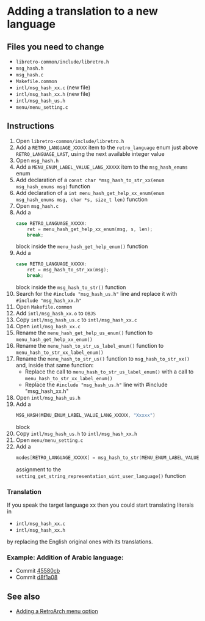# Adding a translation to a new language

## Files you need to change

* `libretro-common/include/libretro.h`
* `msg_hash.h`
* `msg_hash.c`
* `Makefile.common`
* `intl/msg_hash_xx.c` (new file)
* `intl/msg_hash_xx.h` (new file)
* `intl/msg_hash_us.h`
* `menu/menu_setting.c`

## Instructions

1. Open `libretro-common/include/libretro.h`
2. Add a `RETRO_LANGUAGE_XXXXX` item to the `retro_language` enum just above `RETRO_LANGUAGE_LAST`, using the next available integer value
3. Open `msg_hash.h`
4. Add a `MENU_ENUM_LABEL_VALUE_LANG_XXXXX` item to the `msg_hash_enums` enum
5. Add declaration of a `const char *msg_hash_to_str_xx(enum msg_hash_enums msg)` function
6. Add declaration of a `int menu_hash_get_help_xx_enum(enum msg_hash_enums msg, char *s, size_t len)` function
7. Open `msg_hash.c`
8. Add a
     ```c
     case RETRO_LANGUAGE_XXXXX:
         ret = menu_hash_get_help_xx_enum(msg, s, len);
         break;
     ```
   block inside the `menu_hash_get_help_enum()` function
9. Add a
     ```c
     case RETRO_LANGUAGE_XXXXX:
         ret = msg_hash_to_str_xx(msg);
         break;
     ```
   block inside the `msg_hash_to_str()` function
10. Search for the `#include "msg_hash_us.h"` line and replace it with `#include "msg_hash_xx.h"`
11. Open `Makefile.common`
12. Add `intl/msg_hash_xx.o` to `OBJS`
13. Copy `intl/msg_hash_us.c` to `intl/msg_hash_xx.c`
14. Open `intl/msg_hash_xx.c`
15. Rename the `menu_hash_get_help_us_enum()` function to `menu_hash_get_help_xx_enum()`
16. Rename the `menu_hash_to_str_us_label_enum()` function to `menu_hash_to_str_xx_label_enum()`
17. Rename the `menu_hash_to_str_us()` function to `msg_hash_to_str_xx()` and, inside that same function:
    * Replace the call to `menu_hash_to_str_us_label_enum()` with a call to `menu_hash_to_str_xx_label_enum()`
    * Replace the `#include "msg_hash_us.h"` line with #include "msg_hash_xx.h"
18. Open `intl/msg_hash_us.h`
19. Add a
     ```c
     MSG_HASH(MENU_ENUM_LABEL_VALUE_LANG_XXXXX, "Xxxxx")
     ```
    block
20. Copy `intl/msg_hash_us.h` to `intl/msg_hash_xx.h`
21. Open `menu/menu_setting.c`
22. Add a
     ```c
     modes[RETRO_LANGUAGE_XXXXX] = msg_hash_to_str(MENU_ENUM_LABEL_VALUE_LANG_XXXXX);
     ```
    assignment to the `setting_get_string_representation_uint_user_language()` function

### Translation

If you speak the target language xx then you could start translating literals in

* `intl/msg_hash_xx.c`
* `intl/msg_hash_xx.h`

by replacing the English original ones with its translations.

### Example: Addition of Arabic language:

* Commit [45580cb](https://github.com/libretro/RetroArch/commit/45580cb9a8f0fcd0a87f00eadf26d87f05289485)
* Commit [d8f1a08](https://github.com/libretro/RetroArch/commit/d8f1a08a4758851d5530d311303146257cbf8216)

## See also

* [Adding a RetroArch menu option](new-menu-options.md)
